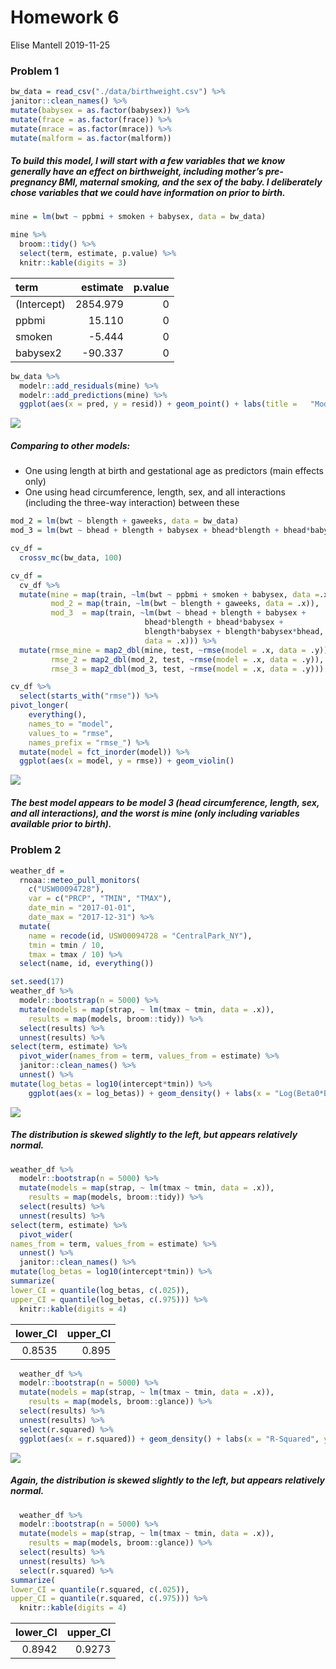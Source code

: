 Homework 6
================
Elise Mantell
2019-11-25

### Problem 1

``` r
bw_data = read_csv("./data/birthweight.csv") %>%
janitor::clean_names() %>%
mutate(babysex = as.factor(babysex)) %>%
mutate(frace = as.factor(frace)) %>% 
mutate(mrace = as.factor(mrace)) %>% 
mutate(malform = as.factor(malform)) 
```

##### To build this model, I will start with a few variables that we know generally have an effect on birthweight, including mother’s pre-pregnancy BMI, maternal smoking, and the sex of the baby. I deliberately chose variables that we could have information on prior to birth.

``` r
mine = lm(bwt ~ ppbmi + smoken + babysex, data = bw_data)
```

``` r
mine %>% 
  broom::tidy() %>% 
  select(term, estimate, p.value) %>% 
  knitr::kable(digits = 3)
```

| term        | estimate | p.value |
| :---------- | -------: | ------: |
| (Intercept) | 2854.979 |       0 |
| ppbmi       |   15.110 |       0 |
| smoken      |  \-5.444 |       0 |
| babysex2    | \-90.337 |       0 |

``` r
bw_data %>% 
  modelr::add_residuals(mine) %>% 
  modelr::add_predictions(mine) %>% 
  ggplot(aes(x = pred, y = resid)) + geom_point() + labs(title =   "Model Residuals vs. Predicted Values")
```

![](homework6_files/figure-gfm/plot-1.png)<!-- -->

##### Comparing to other models:

  - One using length at birth and gestational age as predictors (main
    effects only)
  - One using head circumference, length, sex, and all interactions
    (including the three-way interaction) between these

<!-- end list -->

``` r
mod_2 = lm(bwt ~ blength + gaweeks, data = bw_data)
mod_3 = lm(bwt ~ bhead + blength + babysex + bhead*blength + bhead*babysex + blength*babysex + blength*babysex*bhead, data = bw_data)
```

``` r
cv_df =
  crossv_mc(bw_data, 100) 

cv_df = 
  cv_df %>% 
  mutate(mine = map(train, ~lm(bwt ~ ppbmi + smoken + babysex, data =.x)),
         mod_2 = map(train, ~lm(bwt ~ blength + gaweeks, data = .x)),
         mod_3  = map(train, ~lm(bwt ~ bhead + blength + babysex +
                              bhead*blength + bhead*babysex + 
                              blength*babysex + blength*babysex*bhead,
                              data = .x))) %>% 
  mutate(rmse_mine = map2_dbl(mine, test, ~rmse(model = .x, data = .y)),
         rmse_2 = map2_dbl(mod_2, test, ~rmse(model = .x, data = .y)),
         rmse_3 = map2_dbl(mod_3, test, ~rmse(model = .x, data = .y)))
```

``` r
cv_df %>% 
  select(starts_with("rmse")) %>% 
pivot_longer(
    everything(),
    names_to = "model", 
    values_to = "rmse",
    names_prefix = "rmse_") %>% 
  mutate(model = fct_inorder(model)) %>% 
  ggplot(aes(x = model, y = rmse)) + geom_violin()
```

![](homework6_files/figure-gfm/cv%20plot-1.png)<!-- -->

##### The best model appears to be model 3 (head circumference, length, sex, and all interactions), and the worst is mine (only including variables available prior to birth).

### Problem 2

``` r
weather_df = 
  rnoaa::meteo_pull_monitors(
    c("USW00094728"),
    var = c("PRCP", "TMIN", "TMAX"), 
    date_min = "2017-01-01",
    date_max = "2017-12-31") %>%
  mutate(
    name = recode(id, USW00094728 = "CentralPark_NY"),
    tmin = tmin / 10,
    tmax = tmax / 10) %>%
  select(name, id, everything())
```

``` r
set.seed(17)
weather_df %>% 
  modelr::bootstrap(n = 5000) %>% 
  mutate(models = map(strap, ~ lm(tmax ~ tmin, data = .x)),
    results = map(models, broom::tidy)) %>% 
  select(results) %>% 
  unnest(results) %>% 
select(term, estimate) %>% 
  pivot_wider(names_from = term, values_from = estimate) %>% 
  janitor::clean_names() %>%
  unnest() %>% 
mutate(log_betas = log10(intercept*tmin)) %>% 
    ggplot(aes(x = log_betas)) + geom_density() + labs(x = "Log(Beta0*Beta1)", y = "Density")
```

![](homework6_files/figure-gfm/bootstrapping%20and%20log%20betas%20plot-1.png)<!-- -->

##### The distribution is skewed slightly to the left, but appears relatively normal.

``` r
weather_df %>% 
  modelr::bootstrap(n = 5000) %>% 
  mutate(models = map(strap, ~ lm(tmax ~ tmin, data = .x)),
    results = map(models, broom::tidy)) %>% 
  select(results) %>% 
  unnest(results) %>% 
select(term, estimate) %>% 
  pivot_wider(
names_from = term, values_from = estimate) %>% 
  unnest() %>% 
  janitor::clean_names() %>% 
mutate(log_betas = log10(intercept*tmin)) %>% 
summarize(
lower_CI = quantile(log_betas, c(.025)),
upper_CI = quantile(log_betas, c(.975))) %>% 
  knitr::kable(digits = 4)
```

| lower\_CI | upper\_CI |
| --------: | --------: |
|    0.8535 |     0.895 |

``` r
  weather_df %>% 
  modelr::bootstrap(n = 5000) %>% 
  mutate(models = map(strap, ~ lm(tmax ~ tmin, data = .x)),
    results = map(models, broom::glance)) %>% 
  select(results) %>% 
  unnest(results) %>% 
  select(r.squared) %>% 
  ggplot(aes(x = r.squared)) + geom_density() + labs(x = "R-Squared", y = "Density")
```

![](homework6_files/figure-gfm/bootstrapping%20and%20rsquared%20plot-1.png)<!-- -->

##### Again, the distribution is skewed slightly to the left, but appears relatively normal.

``` r
  weather_df %>% 
  modelr::bootstrap(n = 5000) %>% 
  mutate(models = map(strap, ~ lm(tmax ~ tmin, data = .x)),
    results = map(models, broom::glance)) %>% 
  select(results) %>% 
  unnest(results) %>% 
  select(r.squared) %>% 
summarize(
lower_CI = quantile(r.squared, c(.025)),
upper_CI = quantile(r.squared, c(.975))) %>% 
  knitr::kable(digits = 4)
```

| lower\_CI | upper\_CI |
| --------: | --------: |
|    0.8942 |    0.9273 |
